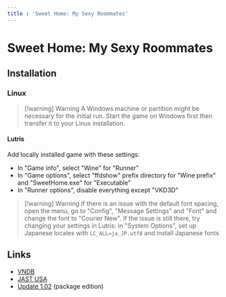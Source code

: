```yaml
---
title : 'Sweet Home: My Sexy Roommates'
---
```


# Sweet Home: My Sexy Roommates
## Installation

### Linux

> [!warning] Warning
> A Windows machine or partition might be necessary for the initial run. Start the game on Windows first then transfer it to your Linux installation.

#### Lutris

Add locally installed game with these settings:

* In "Game info", select "Wine" for "Runner"
* In "Game options", select "ffdshow" prefix directory for "Wine prefix" and "SweetHome.exe" for "Executable"
* In "Runner options", disable everything except "VKD3D"

> [!warning] Warning
> If there is an issue with the default font spacing, open the menu, go to "Config", "Message Settings" and "Font" and change the font to "Courier New". If the issue is still there, try changing your settings in Lutris: in "System Options", set up Japanese locales with `LC_ALL=ja_JP.utf8` and install Japanese fonts

## Links

* [VNDB](https://vndb.org/v808)
* [JAST USA](https://jastusa.com/games/jast015/sweet-home-my-sexy-roommates)
* [Update 1.02](https://help.jastusa.com/en/knowledgebase/article/sweet-home-patch) (package edition)
